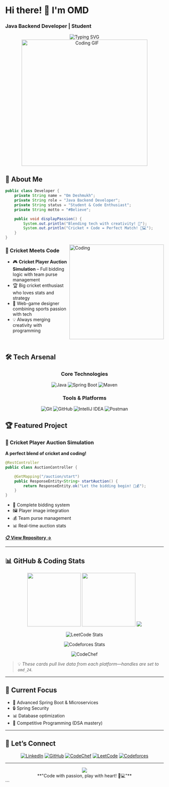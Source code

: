 
# Hi there! 👋 I'm OMD
### Java Backend Developer | Student 

<div align="center">
  <img src="https://readme-typing-svg.herokuapp.com?font=Fira+Code&size=22&duration=3000&pause=1000&color=2E8B57&center=true&vCenter=true&width=435&lines=Java+Backend+Developer;Spring+Boot+Learner;%23Believe+in+Code!" alt="Typing SVG" />
</div>

<div align="center">
  <img src="https://media.giphy.com/media/qgQUggAC3Pfv687qPC/giphy.gif" width="400" alt="Coding GIF"/>
</div>

## 🚀 About Me

```java
public class Developer {
    private String name = "Om Deshmukh";
    private String role = "Java Backend Developer";
    private String status = "Student & Code Enthusiast";
    private String motto = "#Believe";

    public void displayPassion() {
        System.out.println("Blending tech with creativity! 🎯");
        System.out.println("Cricket + Code = Perfect Match! 🏏💻");
    }
}
````

<img align="right" alt="Coding" width="300" src="https://cdn.dribbble.com/users/1162077/screenshots/3848914/programmer.gif">

### 🏏 Cricket Meets Code

* 🎮 **Cricket Player Auction Simulation** – Full bidding logic with team purse management
* 🏆 Big cricket enthusiast who loves stats and strategy
* 🎯 Web-game designer combining sports passion with tech
* 💡 Always merging creativity with programming

<br clear="right"/>

## 🛠️ Tech Arsenal

<div align="center">

### Core Technologies

![Java](https://img.shields.io/badge/Java-ED8B00?style=for-the-badge\&logo=openjdk\&logoColor=white)
![Spring Boot](https://img.shields.io/badge/Spring%20Boot-6DB33F?style=for-the-badge\&logo=spring\&logoColor=white)
![Maven](https://img.shields.io/badge/Maven-C71A36?style=for-the-badge\&logo=apache-maven\&logoColor=white)

### Tools & Platforms

![Git](https://img.shields.io/badge/Git-F05032?style=for-the-badge\&logo=git\&logoColor=white)
![GitHub](https://img.shields.io/badge/GitHub-100000?style=for-the-badge\&logo=github\&logoColor=white)
![IntelliJ IDEA](https://img.shields.io/badge/IntelliJ_IDEA-000000.svg?style=for-the-badge\&logo=intellij-idea\&logoColor=white)
![Postman](https://img.shields.io/badge/Postman-FF6C37?style=for-the-badge\&logo=postman\&logoColor=white)

</div>

## 🏆 Featured Project

### 🏏 Cricket Player Auction Simulation

**A perfect blend of cricket and coding!**

```java
@RestController
public class AuctionController {

    @GetMapping("/auction/start")
    public ResponseEntity<String> startAuction() {
        return ResponseEntity.ok("Let the bidding begin! 🏏💰");
    }
}
```

* 🎯 Complete bidding system
* 🖼️ Player image integration
* 💰 Team purse management
* 📊 Real-time auction stats

**[📋 View Repository →](https://github.com/OMD-24/Cricket-Auction)**

---

## 📊 GitHub & Coding Stats

<div align="center">

<!-- GitHub -->

<img src="https://github-readme-stats.vercel.app/api?username=OMD-24&show_icons=true&theme=radical&hide_border=true" height="170" />
<img src="https://github-readme-stats.vercel.app/api/top-langs/?username=OMD-24&layout=compact&theme=radical&hide_border=true" height="170" />
<img src="https://github-readme-streak-stats.herokuapp.com?user=OMD-24&theme=radical&hide_border=true" />

<!-- LeetCode -->

![LeetCode Stats](https://leetcard.jacoblin.cool/omd_24?theme=dark\&font=Fira%20Code\&ext=contest)

<!-- Codeforces -->

![Codeforces Stats](https://codeforces-readme-stats.vercel.app/api/card?username=omd_24)

<!-- CodeChef -->

![CodeChef](https://codechef-readme-stats.vercel.app/api?username=omd_24\&theme=dark)

</div>

> 💡 *These cards pull live data from each platform—handles are set to `omd_24`.*

---

## 🎯 Current Focus

* 🚀 Advanced Spring Boot & Microservices
* 🔒 Spring Security
* 📊 Database optimization
* 🧠 Competitive Programming (DSA mastery)

---

## 🤝 Let’s Connect

<div align="center">

[![LinkedIn](https://img.shields.io/badge/LinkedIn-0077B5?style=for-the-badge\&logo=linkedin\&logoColor=white)](https://www.linkedin.com/in/omd_24)
[![GitHub](https://img.shields.io/badge/GitHub-100000?style=for-the-badge\&logo=github\&logoColor=white)](https://github.com/OMD-24)
[![CodeChef](https://img.shields.io/badge/CodeChef-omd__24-5B4638?style=for-the-badge&logo=codechef&logoColor=white)](https://www.codechef.com/users/omd_24)
[![LeetCode](https://img.shields.io/badge/LeetCode-FFA116?style=for-the-badge\&logo=LeetCode\&logoColor=black)](https://leetcode.com/omd_24)
[![Codeforces](https://img.shields.io/badge/Codeforces-1F8ACB?style=for-the-badge\&logo=codeforces\&logoColor=white)](https://codeforces.com/profile/omd_24)

</div>

---

<div align="center">
  <img src="https://komarev.com/ghpvc/?username=OMD-24&color=brightgreen&style=flat-square&label=Profile+Views" />
  <br>
  **"Code with passion, play with heart! 🏏💻"**
</div>
```

